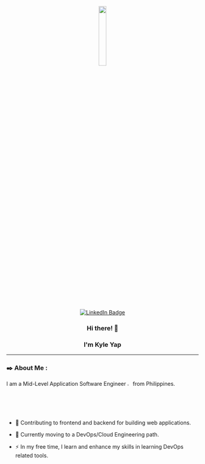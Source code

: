 <p align="center">
  <img width="20%" height="20%" src="https://github.com/famasboy888/famasboy888/assets/23441168/c498acd1-d33b-4c52-94f4-a04eafec8c5a">
</p>

<div align="center">

<a href="https://www.linkedin.com/in/kyle-yap-8888zip">
  <img src="https://img.shields.io/badge/LinkedIn-0077B5?style=for-the-badge&logo=linkedin&logoColor=white" alt="LinkedIn Badge"/>
</a>

### Hi there! 👋
### I'm Kyle Yap 

</div>

---

### :black_nib: About Me :

I am a Mid-Level Application Software Engineer <img width="2%" height="2%" src="https://github.com/famasboy888/famasboy888/assets/23441168/280a11e2-14fb-4bd6-b740-c3adebab400b" width="30"> from Philippines.

- :telescope: Contributing to frontend and backend for building web applications.

- :seedling: Currently moving to a DevOps/Cloud Engineering path.

- :zap: In my free time, I learn and enhance my skills in learning DevOps related tools.
